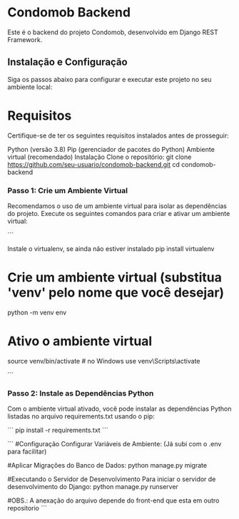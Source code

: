 

# Condomob Backend
Este é o backend do projeto Condomob, desenvolvido em Django REST Framework.

## Instalação e Configuração

Siga os passos abaixo para configurar e executar este projeto no seu ambiente local:

# Requisitos
Certifique-se de ter os seguintes requisitos instalados antes de prosseguir:

Python (versão 3.8)
Pip (gerenciador de pacotes do Python)
Ambiente virtual (recomendado)
Instalação
Clone o repositório: git clone https://github.com/seu-usuario/condomob-backend.git cd condomob-backend


### Passo 1: Crie um Ambiente Virtual

Recomendamos o uso de um ambiente virtual para isolar as dependências do projeto. Execute os seguintes comandos para criar e ativar um ambiente virtual:

\`\`\`

Instale o virtualenv, se ainda não estiver instalado
pip install virtualenv

# Crie um ambiente virtual (substitua 'venv' pelo nome que você desejar)
 python -m venv env

# Ativo o ambiente virtual
source venv/bin/activate # no Windows use venv\Scripts\activate

\`\`\`

### Passo 2: Instale as Dependências Python

Com o ambiente virtual ativado, você pode instalar as dependências Python listadas no arquivo requirements.txt usando o pip:

\`\`\`
pip install -r requirements.txt
\`\`\`

\`\`\`
#Configuração
Configurar Variáveis de Ambiente: (Já subi com o .env para facilitar)

#Aplicar Migrações do Banco de Dados: python manage.py migrate

#Executando o Servidor de Desenvolvimento
Para iniciar o servidor de desenvolvimento do Django: python manage.py runserver

#OBS.: A anexação do arquivo depende do front-end que esta em outro repositorio
\`\`\`
